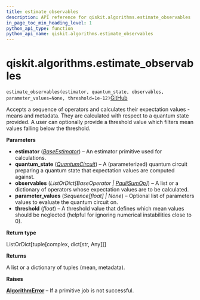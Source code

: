 ```yaml
---
title: estimate_observables
description: API reference for qiskit.algorithms.estimate_observables
in_page_toc_min_heading_level: 1
python_api_type: function
python_api_name: qiskit.algorithms.estimate_observables
---
```


# qiskit.algorithms.estimate\_observables

<span id="qiskit.algorithms.estimate_observables" />

`estimate_observables(estimator, quantum_state, observables, parameter_values=None, threshold=1e-12)`[GitHub](https://github.com/qiskit/qiskit/tree/stable/0.39/qiskit/algorithms/observables_evaluator.py "view source code")

Accepts a sequence of operators and calculates their expectation values - means and metadata. They are calculated with respect to a quantum state provided. A user can optionally provide a threshold value which filters mean values falling below the threshold.

**Parameters**

*   **estimator** ([*BaseEstimator*](qiskit.primitives.BaseEstimator "qiskit.primitives.BaseEstimator")) – An estimator primitive used for calculations.
*   **quantum\_state** ([*QuantumCircuit*](qiskit.circuit.QuantumCircuit "qiskit.circuit.QuantumCircuit")) – A (parameterized) quantum circuit preparing a quantum state that expectation values are computed against.
*   **observables** (*ListOrDict\[BaseOperator |* [*PauliSumOp*](qiskit.opflow.primitive_ops.PauliSumOp "qiskit.opflow.primitive_ops.PauliSumOp")*]*) – A list or a dictionary of operators whose expectation values are to be calculated.
*   **parameter\_values** (*Sequence\[float] | None*) – Optional list of parameters values to evaluate the quantum circuit on.
*   **threshold** (*float*) – A threshold value that defines which mean values should be neglected (helpful for ignoring numerical instabilities close to 0).

**Return type**

ListOrDict\[tuple\[complex, dict\[str, Any]]]

**Returns**

A list or a dictionary of tuples (mean, metadata).

**Raises**

[**AlgorithmError**](qiskit.algorithms.AlgorithmError "qiskit.algorithms.AlgorithmError") – If a primitive job is not successful.

